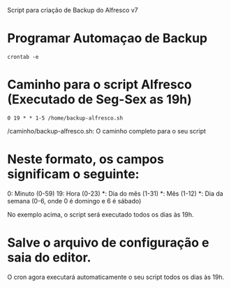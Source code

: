 Script para criação de Backup do Alfresco v7


# Programar Automaçao de Backup

    crontab -e

# Caminho para o script Alfresco (Executado de Seg-Sex as 19h)

    0 19 * * 1-5 /home/backup-alfresco.sh


  /caminho/backup-alfresco.sh: O caminho completo para o seu script

# Neste formato, os campos significam o seguinte:


0: Minuto (0-59)
19: Hora (0-23)
*: Dia do mês (1-31)
*: Mês (1-12)
*: Dia da semana (0-6, onde 0 é domingo e 6 é sábado)

No exemplo acima, o script será executado todos os dias às 19h.
# Salve o arquivo de configuração e saia do editor.

O cron agora executará automaticamente o seu script todos os dias às 19h.
